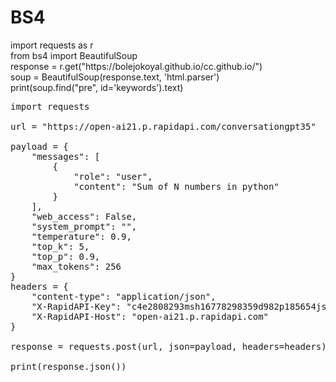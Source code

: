# BS4
<p>import requests as r <br/>
from bs4 import BeautifulSoup <br/>
response = r.get("https://bolejokoyal.github.io/cc.github.io/")<br/>
soup = BeautifulSoup(response.text, 'html.parser')<br/>
print(soup.find("pre", id='keywords').text)
</p>

<pre>import requests

url = "https://open-ai21.p.rapidapi.com/conversationgpt35"

payload = {
	"messages": [
		{
			"role": "user",
			"content": "Sum of N numbers in python"
		}
	],
	"web_access": False,
	"system_prompt": "",
	"temperature": 0.9,
	"top_k": 5,
	"top_p": 0.9,
	"max_tokens": 256
}
headers = {
	"content-type": "application/json",
	"X-RapidAPI-Key": "c4e2808293msh16778298359d982p185654jsn8c828c507815",
	"X-RapidAPI-Host": "open-ai21.p.rapidapi.com"
}

response = requests.post(url, json=payload, headers=headers)

print(response.json())</pre>
